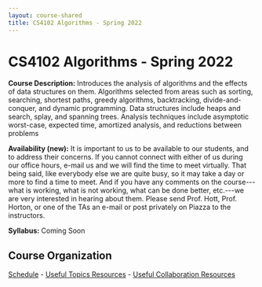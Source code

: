 ```yaml
---
layout: course-shared 
title: CS4102 Algorithms - Spring 2022 
---
```

# CS4102 Algorithms - Spring 2022

**Course Description:** Introduces the analysis of algorithms and the
effects of data structures on them. Algorithms selected from areas such
as sorting, searching, shortest paths, greedy algorithms, backtracking,
divide-and-conquer, and dynamic programming. Data structures include
heaps and search, splay, and spanning trees. Analysis techniques include
asymptotic worst-case, expected time, amortized analysis, and reductions
between problems

**Availability (new):** It is important to us to be available to our students, and to address their concerns. If you cannot connect with either of us during our office hours, e-mail us and we will find the time to meet virtually. That being said, like everybody else we are quite busy, so it may take a day or more to find a time to meet. And if you have any comments on the course---what is working, what is not working, what can be done better, etc.---we are very interested in hearing about them.  Please send Prof. Hott, Prof. Horton, or one of the TAs an e-mail or post privately on Piazza to the instructors. 

**Syllabus:** Coming Soon

## Course Organization

[Schedule](schedule.html) - [Useful Topics Resources](resources.html) - [Useful Collaboration Resources](transition.html)

